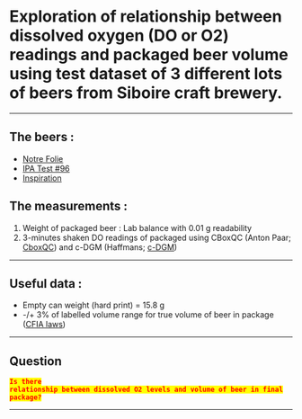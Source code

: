 # Exploration of relationship between dissolved oxygen (DO or O2) readings and packaged beer volume using test dataset of 3 different lots of beers from Siboire craft brewery. 
---------
## The beers :

- [Notre Folie](https://siboire.ca/fr/boutique/bieres/3968024-notre-folie-100-qc/)
- [IPA Test #96](https://siboire.ca/fr/boutique/bieres/4847087-ipa-test-96-citra-spectrum-citra-lupomax-citra/)
- [Inspiration](https://siboire.ca/fr/boutique/bieres/213673-inspiration/)

## The measurements :
1. Weight of packaged beer : 
    Lab balance with 0.01 g readability
2. 3-minutes shaken DO readings of packaged using CBoxQC (Anton Paar; [CboxQC](https://www.anton-paar.com/us-en/products/details/cboxqc/)) and c-DGM (Haffmans; [c-DGM](https://foodandbeverage.pentair.com/en/products/haffmans-portable-optical-co2-o2-tpo-meter-c-dgm))

---

## Useful data :
- Empty can weight (hard print) = 15.8 g
- -/+ 3% of labelled volume range for true volume of beer in package ([CFIA laws](https://inspection.canada.ca/exigences-en-matiere-d-etiquetage-des-aliments/etiquetage/industrie/exigences-en-matiere-d-etiquetage-des-boissons-alc/fra/1392909001375/1392909133296?chap=0))

--- 

## Question
<code style="background:yellow;color:red">**Is there relationship between dissolved O2 levels and volume of beer in final package?**</code>
***

